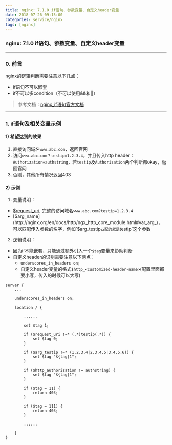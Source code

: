 ```yaml
---
title: nginx: 7.1.0 if语句、参数变量、自定义header变量
date: 2018-07-26 09:15:00
categories: service/nginx
tags: [nginx]
---
```

### nginx: 7.1.0 if语句、参数变量、自定义header变量

---

### 0. 前言
nginx的逻辑判断需要注意以下几点：
- if语句不可以嵌套
- if不可以多condition（不可以使用&&和||）

> 参考文档：[nginx_if语句官方文档](http://nginx.org/en/docs/http/ngx_http_rewrite_module.html#if)

---

### 1. if语句及相关变量示例
#### 1) 希望达到的效果
1. 直接访问域名`www.abc.com`，返回官网
2. 访问`www.abc.com？testip=1.2.3.4`，并且传入http header：`Authorization=authstring`，若`testip`及`Authorization`两个判断都okay，返回官网
3. 否则，其他所有情况返回403

#### 2) 示例
1. 变量说明：
  - [$request_uri](http://nginx.org/en/docs/http/ngx_http_core_module.html#var_request_uri), 完整的访问域名`www.abc.com?testip=1.2.3.4`
  - [$arg_name](http://nginx.org/en/docs/http/ngx_http_core_module.html#var_arg_)，可以匹配传入参数的名字，例如`$arg_testip`匹配的就是`testip`这个参数
2. 逻辑说明：
  - 因为if不能嵌套，只能通过额外引入一个`$tag`变量来协助判断
  - 自定义header的识别需要注意以下两点：
    - `underscores_in_headers on;`
    - 自定义header变量的格式`$http_<customized-header-name>`(配置里面都要小写，传入的时候可以大写)

```
server {
	...

    underscores_in_headers on;

    location / {

        ......

        set $tag 1;

        if ($request_uri !~* (.*)testip(.*)) {
            set $tag 0;
        }

        if ($arg_testip !~* (1.2.3.4|2.3.4.5|3.4.5.6)) {
            set $tag "${tag}1";
        }

        if ($http_authorization != authstring) {
            set $tag "${tag}1";
        }

        if ($tag = 11) {
            return 403;
        }

        if ($tag = 111) {
            return 403;
        }

        ......

    }
}
```

